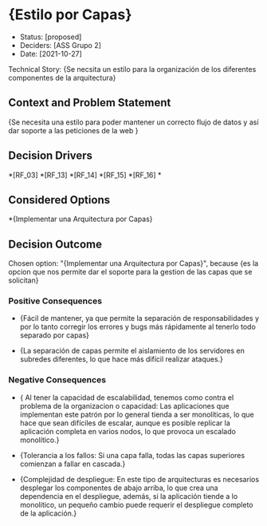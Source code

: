 # {Estilo por Capas}

* Status: [proposed]
* Deciders: [ASS Grupo 2]
* Date: [2021-10-27] 


Technical Story: {Se necsita un estilo para la organización de los diferentes componentes de la arquitectura} 

## Context and Problem Statement

{Se necesita una estilo para poder mantener un correcto flujo de datos y así dar soporte a las peticiones de la web }

## Decision Drivers <!-- optional -->
*[RF_03]
*[RF_13]
*[RF_14]
*[RF_15]
*[RF_16]
*

## Considered Options
*{Implementar una Arquitectura por Capas}


## Decision Outcome

Chosen option: "{Implementar una Arquitectura por Capas}", because {es la opcion que nos permite dar el soporte para la gestion de las capas que se solicitan}

### Positive Consequences 


* {Fácil de mantener, ya que permite la separación de responsabilidades y por lo tanto corregir los errores y bugs más rápidamente al tenerlo todo separado por capas}

* {La separación de capas permite el aislamiento de los servidores en subredes diferentes, lo que hace más difícil realizar ataques.}



### Negative Consequences
* { Al tener la capacidad de escalabilidad, tenemos como contra el problema de la organizacion o capacidad: Las aplicaciones que implementan este patrón
por lo general tienda a ser monolíticas, lo que hace que sean difíciles de escalar, aunque es posible replicar la aplicación completa en varios nodos, lo que provoca un escalado monolítico.}


* {Tolerancia a los fallos: Si una capa falla, todas las capas superiores comienzan a fallar en cascada.}

* {Complejidad de despliegue: En este tipo de arquitecturas es necesarios desplegar los componentes de abajo arriba, lo que crea una dependencia en el despliegue, además, si la aplicación tiende a lo monolítico, un pequeño cambio puede requerir el despliegue completo de la aplicación.}



